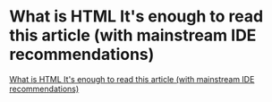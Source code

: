 # What is HTML It's enough to read this article (with mainstream IDE recommendations)
[What is HTML It's enough to read this article (with mainstream IDE recommendations)](https://aiwithcloud.com/2022/09/19/what_is_html_its_enough_to_read_this_article_with_mainstream_ide_recommendations/)